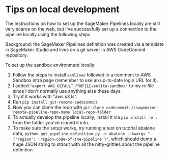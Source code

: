 # Tips on local development

The instructions on how to set up the SageMaker Pipelines locally are still very scarce on the web, but I've successfully set up a connection to the pipeline locally using the following steps.

Background: the SageMaker Pipelines definition was created via a template in SageMaker Studio and lives on a git server in AWS CodeCommit repository.

To set up the sandbox environment locally:
1. Follow the steps to install `saml2aws` followed in a comment to AWS Sandbox intra page (remember to use an up-to-date login URL for it).
2. I added `"export AWS_DEFAULT_PROFILE=solita-sandbox"` to my rc file since I don't normally use anything else these days.
3. Try if it works with "aws s3 ls".
4. Run `pip install git-remote-codecommit`
5. Now you can clone the repo with `git clone codecommit://sagemaker-remote-pipeline-repo-name local-repo-folder`
6. To actually develop the pipeline locally, install it via `pip install -e .` from the folder you've cloned it into.
7. To make sure the setup works, try running a test on tutorial abalone data, `python get_pipeline_definition.py -n abalone --kwargs "{'region': 'region-code-of-the-pipeline'}"`, which should dump a huge JSON string to stdout with all the nitty-gritties about the pipeline definition.
